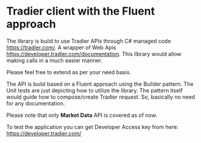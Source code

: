 # Tradier client with the Fluent approach

The library is build to use Tradier APIs through C# managed code <https://tradier.com/>. A wrapper of Web Apis <https://developer.tradier.com/documentation>. This library would allow making calls in a much easier manner.

Please feel free to extend as per your need basis.

The API is build based on a Fluent approach using the Builder pattern. The Unit tests are just depicting how to utilize the library. The pattern itself would guide how to compose/create Tradier request. So, basically no need for any documentation.

Please note that only **Market Data** API is covered as of now.

To test the application you can get Developer Access key from here: <https://developer.tradier.com/>